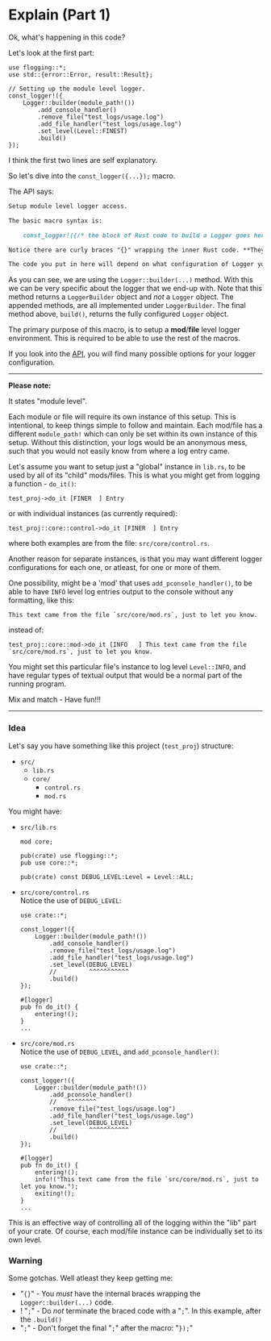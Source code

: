 <!-- markdownlint-disable-file MD001 -->

# Explain (Part 1)

Ok, what's happening in this code?

Let's look at the first part:

```rust, no_run
use flogging::*;
use std::{error::Error, result::Result};

// Setting up the module level logger.
const_logger!({
    Logger::builder(module_path!())
        .add_console_handler()
        .remove_file("test_logs/usage.log")
        .add_file_handler("test_logs/usage.log")
        .set_level(Level::FINEST)
        .build()
});
```

I think the first two lines are self explanatory.

So let's dive into the `const_logger({...});` macro.

The API says:

```md
Setup module level logger access.

The basic macro syntax is:

    const_logger!({/* the block of Rust code to build a Logger goes here */});

Notice there are curly braces "{}" wrapping the inner Rust code. **They are required**.

The code you put in here will depend on what configuration of Logger you want to setup.
```

As you can see, we are using the `Logger::builder(...)` method. With this we can be very specific about the logger that we end-up with. Note that this method returns a `LoggerBuilder` object and _not_ a `Logger` object. The appended methods, are all implemented under `LoggerBuilder`. The final method above, `build()`, returns the fully configured `Logger` object.

The primary purpose of this macro, is to setup a **mod**/**file** level logger environment. This is required to be able to use the rest of the macros.

If you look into the [API], you will find many possible options for your logger configuration.

---

**Please note:**

It states "module level".

Each module or file will require its own instance of this setup. This is intentional, to keep things simple to follow and maintain. Each mod/file has a different `module_path!` which can only be set within its own instance of this setup. Without this distinction, your logs would be an anonymous mess, such that you would not easily know from where a log entry came.

Let's assume you want to setup just a "global" instance in `lib.rs`, to be used by all of its "child" mods/files. This is what you might get from logging a function - `do_it()`:

```text
test_proj->do_it [FINER  ] Entry
```

or with individual instances (as currently required):

```text
test_proj::core::control->do_it [FINER  ] Entry
```

where both examples are from the file: `src/core/control.rs`.

Another reason for separate instances, is that you may want different logger configurations for each one, or atleast, for one or more of them.

One possibility, might be a 'mod' that uses `add_pconsole_handler()`, to be able to have `INFO` level log entries output to the console without any formatting, like this:

```text
This text came from the file `src/core/mod.rs`, just to let you know.
```

instead of:

```text
test_proj::core::mod->do_it [INFO   ] This text came from the file `src/core/mod.rs`, just to let you know.
```

You might set this particular file's instance to log level `Level::INFO`, and have regular types of textual output that would be a normal part of the running program.

Mix and match - Have fun!!!

---

### Idea

Let's say you have something like this project (`test_proj`) structure:

- `src/`
  - `lib.rs`
  - `core/`
    - `control.rs`
    - `mod.rs`

You might have:

- `src/lib.rs`

    ```rust, no_run
    mod core;

    pub(crate) use flogging::*;
    pub use core::*;

    pub(crate) const DEBUG_LEVEL:Level = Level::ALL;
    ```

- `src/core/control.rs`\
  Notice the use of `DEBUG_LEVEL`:

    ```rust, no_run
    use crate::*;

    const_logger!({
        Logger::builder(module_path!())
            .add_console_handler()
            .remove_file("test_logs/usage.log")
            .add_file_handler("test_logs/usage.log")
            .set_level(DEBUG_LEVEL)
            //         ^^^^^^^^^^^
            .build()
    });

    #[logger]
    pub fn do_it() {
        entering!();
    }
    ...
    ```

- `src/core/mod.rs`\
  Notice the use of `DEBUG_LEVEL`, and `add_pconsole_handler()`:

    ```rust, no_run
    use crate::*;

    const_logger!({
        Logger::builder(module_path!())
            .add_pconsole_handler()
            //   ^^^^^^^^
            .remove_file("test_logs/usage.log")
            .add_file_handler("test_logs/usage.log")
            .set_level(DEBUG_LEVEL)
            //         ^^^^^^^^^^^
            .build()
    });

    #[logger]
    pub fn do_it() {
        entering!();
        info!("This text came from the file `src/core/mod.rs`, just to let you know.");
        exiting!();
    }
    ...
    ```

This is an effective way of controlling all of the logging within the "lib" part of your crate. Of course, each mod/file instance can be individually set to its own level.

### Warning

Some gotchas. Well atleast they keep getting me:

- "`{}`" - You _must_ have the internal braces wrapping the `Logger::builder(...)` code.
- ! "`;`" - Do _not_ terminate the braced code with a "`;`". In this example, after the `.build()`
- "`;`" - Don't forget the final "`;`" after the macro: "`});`"

[API]: https://docs.rs/flogging/latest/flogging/struct.LoggerBuilder.html
